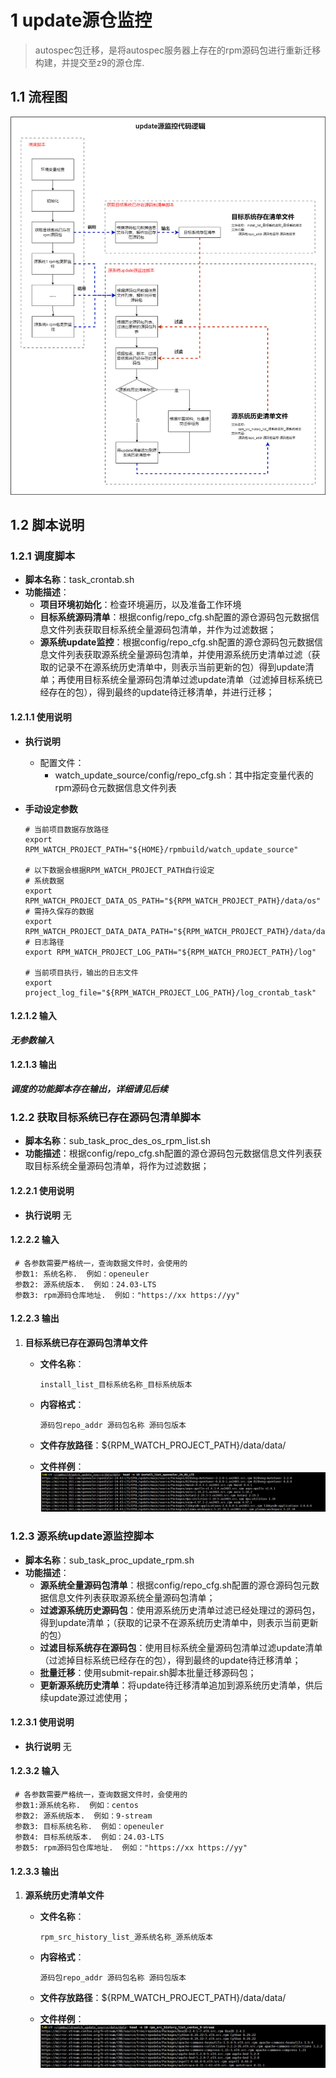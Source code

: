 # 1 update源仓监控

> autospec包迁移，是将autospec服务器上存在的rpm源码包进行重新迁移构建，并提交至z9的源仓库.

## 1.1 流程图

![alt text](image/watch_update_source/update源监控.png)

## 1.2 脚本说明

### 1.2.1 调度脚本

- **脚本名称**：task_crontab.sh
- **功能描述**：
  - **项目环境初始化**：检查环境遍历，以及准备工作环境
  - **目标系统源码清单**：根据config/repo_cfg.sh配置的源仓源码包元数据信息文件列表获取目标系统全量源码包清单，并作为过滤数据；
  - **源系统update监控**：根据config/repo_cfg.sh配置的源仓源码包元数据信息文件列表获取源系统全量源码包清单，并使用源系统历史清单过滤（获取的记录不在源系统历史清单中，则表示当前更新的包）得到update清单；再使用目标系统全量源码包清单过滤update清单（过滤掉目标系统已经存在的包），得到最终的update待迁移清单，并进行迁移；

#### 1.2.1.1 使用说明

- **执行说明**
  - 配置文件：
    - watch_update_source/config/repo_cfg.sh：其中指定变量代表的rpm源码仓元数据信息文件列表

- **手动设定参数**

    ```shell
    # 当前项目数据存放路径
    export RPM_WATCH_PROJECT_PATH="${HOME}/rpmbuild/watch_update_source"

    # 以下数据会根据RPM_WATCH_PROJECT_PATH自行设定
    # 系统数据
    export RPM_WATCH_PROJECT_DATA_OS_PATH="${RPM_WATCH_PROJECT_PATH}/data/os"
    # 需持久保存的数据
    export RPM_WATCH_PROJECT_DATA_DATA_PATH="${RPM_WATCH_PROJECT_PATH}/data/data"
    # 日志路径
    export RPM_WATCH_PROJECT_LOG_PATH="${RPM_WATCH_PROJECT_PATH}/log"

    # 当前项目执行，输出的日志文件
    export project_log_file="${RPM_WATCH_PROJECT_LOG_PATH}/log_crontab_task"
    ```

#### 1.2.1.2 输入

***无参数输入***

#### 1.2.1.3 输出

***调度的功能脚本存在输出，详细请见后续***

### 1.2.2 获取目标系统已存在源码包清单脚本

- **脚本名称**：sub_task_proc_des_os_rpm_list.sh
- **功能描述**：根据config/repo_cfg.sh配置的源仓源码包元数据信息文件列表获取目标系统全量源码包清单，将作为过滤数据；

#### 1.2.2.1 使用说明

- **执行说明**
  无

#### 1.2.2.2 输入

   ```text
    # 各参数需要严格统一，查询数据文件时，会使用的
    参数1: 系统名称.  例如：openeuler
    参数2: 源系统版本.  例如：24.03-LTS
    参数3: rpm源码仓库地址.  例如："https://xx https://yy"
  ```

#### 1.2.2.3 输出

1. **目标系统已存在源码包清单文件**
   - **文件名称**：

      ```text
      install_list_目标系统名称_目标系统版本
      ```

   - **内容格式**：

      ```text
      源码包repo_addr 源码包名称 源码包版本
      ```

   - **文件存放路径**：${RPM_WATCH_PROJECT_PATH}/data/data/

   - **文件样例**：
      ![alt text](image/watch_update_source/目标系统已存在源码包清单文件.png)

### 1.2.3 源系统update源监控脚本

- **脚本名称**：sub_task_proc_update_rpm.sh
- **功能描述**：
  - **源系统全量源码包清单**：根据config/repo_cfg.sh配置的源仓源码包元数据信息文件列表获取源系统全量源码包清单；
  - **过滤源系统历史源码包**：使用源系统历史清单过滤已经处理过的源码包，得到update清单；（获取的记录不在源系统历史清单中，则表示当前更新的包）
  - **过滤目标系统存在源码包**：使用目标系统全量源码包清单过滤update清单（过滤掉目标系统已经存在的包），得到最终的update待迁移清单；
  - **批量迁移**：使用submit-repair.sh脚本批量迁移源码包；
  - **更新源系统历史清单**：将update待迁移清单追加到源系统历史清单，供后续update源过滤使用；

#### 1.2.3.1 使用说明

- **执行说明**
  无

#### 1.2.3.2 输入

   ```text
    # 各参数需要严格统一，查询数据文件时，会使用的
    参数1:源系统名称.  例如：centos
    参数2: 源系统版本.  例如：9-stream
    参数3: 目标系统名称.  例如：openeuler
    参数4: 目标系统版本.  例如：24.03-LTS
    参数5: rpm源码包仓库地址.  例如："https://xx https://yy"
  ```

#### 1.2.3.3 输出

1. **源系统历史清单文件**
   - **文件名称**：

      ```text
      rpm_src_history_list_源系统名称_源系统版本
      ```

   - **内容格式**：

      ```text
      源码包repo_addr 源码包名称 源码包版本
      ```

   - **文件存放路径**：${RPM_WATCH_PROJECT_PATH}/data/data/

   - **文件样例**：
      ![alt text](image/watch_update_source/源系统历史清单文件.png)
